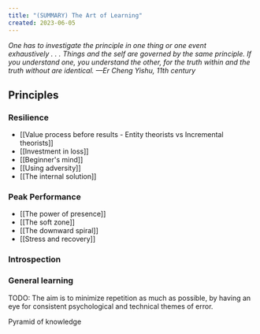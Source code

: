 ```yaml
---
title: "(SUMMARY) The Art of Learning"
created: 2023-06-05
---
```


*One has to investigate the principle in one thing or one event exhaustively . . . Things and the self are governed by the same principle. If you understand one, you understand the other, for the truth within and the truth without are identical. —Er Cheng Yishu, 11th century*

## Principles

### Resilience
- [[Value process before results - Entity theorists vs Incremental theorists]]
- [[Investment in loss]]
- [[Beginner's mind]]
- [[Using adversity]]
- [[The internal solution]]

### Peak Performance
- [[The power of presence]]
- [[The soft zone]]
- [[The downward spiral]]
- [[Stress and recovery]]

### Introspection

### General learning


TODO: 
The aim is to minimize repetition as much as possible, by having an eye for consistent psychological and technical themes of error.

Pyramid of knowledge